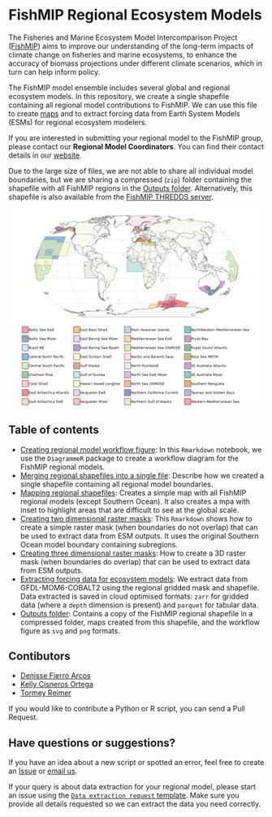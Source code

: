 # FishMIP Regional Ecosystem Models
The Fisheries and Marine Ecosystem Model Intercomparison Project ([FishMIP](https://fish-mip.github.io/)) aims to improve our understanding of the long-term impacts of climate change on fisheries and marine ecosystems, to enhance the accuracy of biomass projections under different climate scenarios, which in turn can help inform policy.  
  
The FishMIP model ensemble includes several global and regional ecosystem models. In this repository, we create a single shapefile containing all regional model contributions to FishMIP. We can use this file to create [maps](Outputs/FishMIP_regional_models.pdf) and to extract forcing data from Earth System Models (ESMs) for regional ecosystem modelers.  
  
If you are interested in submitting your regional model to the FishMIP group, please contact our **Regional Model Coordinators**. You can find their contact details in our [website](https://fish-mip.github.io/).  
  
Due to the large size of files, we are not able to share all individual model boundaries, but we are sharing a compressed (`zip`) folder containing the shapefile with all FishMIP regions in the [Outputs folder](Outputs/FishMIP_regional_models.zip). Alternatively, this shapefile is also available from the [FishMIP THREDDS server](http://portal.sf.utas.edu.au/thredds/catalog/gem/fishmip/FishMIP_regions/catalog.html).  
  
![Map of FishMIP regional models](outputs/FishMIP_regional_models.png)

## Table of contents
- [Creating regional model workflow figure](00_Regional_model_workflow.md): In this `Rmarkdown` notebook, we use the `DiagrammeR` package to create a workflow diagram for the FishMIP regional models.
- [Merging regional shapefiles into a single file](Scripts/01_Merging_Regional_Shapefiles.md): Describe how we created a single shapefile containing all regional model boundaries.  
- [Mapping regional shapefiles](Scripts/02_Mapping_Regional_Models.md): Creates a simple map with all FishMIP regional models (except Southern Ocean). It also creates a mpa with inset to highlight areas that are difficult to see at the global scale.  
- [Creating two dimensional raster masks](Scripts/03a_Regional_Models_2DMasks.md): This `Rmarkdown` shows how to create a simple raster mask (when boundaries do not overlap) that can be used to extract data from ESM outputs. It uses the original Southern Ocean model boundary containing subregions.     
- [Creating three dimensional raster masks](Scripts/03b_Regional_Models_3DMasks.md): How to create a 3D raster mask (when boundaries do overlap) that can be used to extract data from ESM outputs.  
- [Extracting forcing data for ecosystem models](Scripts/04_regional_data_extractions.ipynb): We extract data from GFDL-MOM6-COBALT2 using the regional gridded mask and shapefile. Data extracted is saved in cloud optimised formats: `zarr` for gridded data (where a `depth` dimension is present) and `parquet` for tabular data.  
- [Outputs folder](Outputs/): Contains a copy of the FishMIP regional shapefile in a compressed folder, maps created from this shapefile, and the workflow figure as `svg` and `png` formats.  

## Contibutors
- [Denisse Fierro Arcos](https://github.com/lidefi87)  
- [Kelly Cisneros Ortega](https://github.com/kortegac)  
- [Tormey Reimer](https://github.com/stormeyseas)  

If you would like to contribute a Python or R script, you can send a Pull Request.  

## Have questions or suggestions?
If you have an idea about a new script or spotted an error, feel free to create an [Issue](https://github.com/Fish-MIP/FishMIP_regions/issues) or [email us](mailto:fishmip.coordinators@gmail.com).  
  
If your query is about data extraction for your regional model, please start an issue using the [`Data extraction request` template](https://github.com/Fish-MIP/FishMIP_regions/issues/new?assignees=lidefi87&labels=&projects=&template=data-extraction-request.md&title=Data+extraction+request). Make sure you provide all details requested so we can extract the data you need correctly.  
